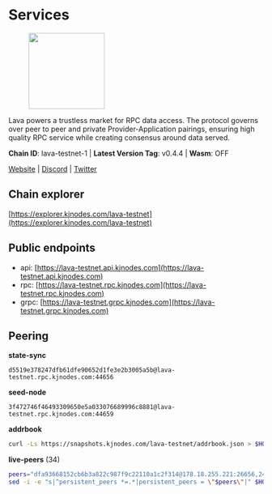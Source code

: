 # Services

<figure><img src="https://raw.githubusercontent.com/kj89/testnet_manuals/main/pingpub/logos/lava.png" width="150" alt=""><figcaption></figcaption></figure>

Lava powers a trustless market for RPC data access. The protocol  governs over peer to peer and private Provider-Application pairings,  ensuring high quality RPC service while creating consensus around data served.

**Chain ID**: lava-testnet-1 | **Latest Version Tag**: v0.4.4 | **Wasm**: OFF

[Website](https://lavanet.xyz) | [Discord](https://discord.com/invite/Tbk5NxTCdA) | [Twitter](https://twitter.com/lavanetxyz)


## Chain explorer
[https://explorer.kjnodes.com/lava-testnet](https://explorer.kjnodes.com/lava-testnet)

## Public endpoints

* api: [https://lava-testnet.api.kjnodes.com](https://lava-testnet.api.kjnodes.com)
* rpc: [https://lava-testnet.rpc.kjnodes.com](https://lava-testnet.rpc.kjnodes.com)
* grpc: [https://lava-testnet.grpc.kjnodes.com](https://lava-testnet.grpc.kjnodes.com)

## Peering

**state-sync**

```text
d5519e378247dfb61dfe90652d1fe3e2b3005a5b@lava-testnet.rpc.kjnodes.com:44656
```

**seed-node**

```text
3f472746f46493309650e5a033076689996c8881@lava-testnet.rpc.kjnodes.com:44659
```

**addrbook**
```bash
curl -Ls https://snapshots.kjnodes.com/lava-testnet/addrbook.json > $HOME/.lava/config/addrbook.json
```

**live-peers** (34)
```bash
peers="dfa93668152cb6b3a822c987f9c22110a1c2f314@178.18.255.221:26656,24a2bb2d06343b0f74ed0a6dc1d409ce0d996451@188.40.98.169:27656,eb7832932626c1c636d16e0beb49e0e4498fbd5e@65.108.231.124:20656,d5519e378247dfb61dfe90652d1fe3e2b3005a5b@65.109.68.190:44656,3c47fd1662bcb17a4713c23e41d7b25e34478b8e@103.19.25.157:26672,2031e65ee8a13e57d922a14d28d67be0ada21a95@3.252.208.167:26656,5c2a752c9b1952dbed075c56c600c3a79b58c395@185.16.39.172:27066,e593c7a9ca61f5616119d6beb5bd8ef5dd28d62d@34.246.190.1:26656,72aabf4950afe5f2514cff8dc6c2c56600e7ed03@34.251.254.15:26656,22c51515eea1df09dc872dc8843efb7fc73770b1@199.175.98.102:26656,f9f49cc8ffbdee85fb8a9551f644f5554a610ebe@91.107.137.90:26656,3a445bfdbe2d0c8ee82461633aa3af31bc2b4dc0@3.252.219.158:26656,d53f227f0682ec552ae1932de2547fa717119253@95.216.102.235:39043,c13b120d588c86008dc4ea5e3633b93c01831124@80.79.5.171:31656,f30d07170a092f82702e3c12334fa9fd828b71c6@168.119.124.130:47656,14ae45e7f2ff7491cfa686a8fcac7cc095bc38ff@213.239.217.52:39656,e77d76e89ae593411ca6a6f1f13bc98d3bdb2024@161.97.142.90:26656,1dc8db6b9b800deded531bfb56ce12defbc98c74@173.249.46.50:26656,0314d53cc790860fb51f36ac656a19789800ce5c@176.103.222.20:26656,433be6210ad6350bebebad68ec50d3e0d90cb305@217.13.223.167:60856,dc1c37e340a191ac0eea7c561b4a3c8fba2ce80a@65.21.237.241:26656,d927303d07abf24b72f3eb8ae495ac02372e3908@91.195.101.78:26656,4f1d528b0beab01ea02d7e3172381f72fae4c616@62.171.129.27:26656,82b5c1c318052440fc9f96336e296610f2cf9f87@65.109.164.110:33656,a5c1d2e86c2dc0eecb009dc71c92d6b5e193db6b@35.210.166.150:26656,0a78dd75926983ba06de451480673487ffa1bcc1@199.175.98.106:26656,40046fe63bdaa9efde27707b0d3de0bf84fedf80@86.111.48.158:26656,6d7ead316f354a549fe22f5ebe72d68ec0af685a@194.233.68.136:44656,563bf40de5ff5d2aa2dc8c4bab350c67bfcb4284@109.123.253.103:26656,bcc19c4f7c3007aea90e24f2fe3a80cef985fee3@89.106.206.190:26656,06ef861547a735da1b649e87e23c0d91ed8379ab@84.54.23.251:26656,377370216f2c003b9d00118ec5373ed21f13aab3@185.16.39.19:35656,5676c8606f23471e220f8bf7317498a61bb93194@65.21.134.202:26686,7e68edc23e6c716b3248099dd1f03810a57975ef@65.109.92.150:34656"
sed -i -e "s|^persistent_peers *=.*|persistent_peers = \"$peers\"|" $HOME/.lava/config/config.toml
```
